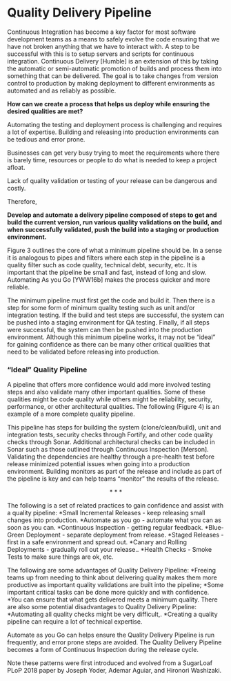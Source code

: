 # Quality Delivery Pipeline

Continuous Integration has become a key factor for most software development teams as a means to safely evolve the code ensuring that we have not broken anything that we have to interact with. A step to be successful with this is to setup servers and scripts for continuous integration. Continuous Delivery [Humble] is an extension of this by taking the automatic or semi-automatic promotion of builds and process them into something that can be delivered. The goal is to take changes from version control to production by making deployment to different environments as automated and as reliably as possible.

**How can we create a process that helps us deploy while ensuring the desired qualities are met?**

Automating the testing and deployment process is challenging and requires a lot of expertise. Building and releasing into production environments can be tedious and error prone.

Businesses can get very busy trying to meet the requirements where there is barely time, resources or people to do what is needed to keep a project afloat.

Lack of quality validation or testing of your release can be dangerous and costly.

Therefore,

**Develop and automate a delivery pipeline composed of steps to get and build the current version, run various quality validations on the build, and when successfully validated, push the build into a staging or production environment.**

Figure 3 outlines the core of what a minimum pipeline should be. In a sense it is analogous to pipes and filters where each step in the pipeline is a quality filter such as code quality, technical debt, security, etc. It is important that the pipeline be small and fast, instead of long and slow. Automating As you Go [YWW16b] makes the process quicker and more reliable.

The minimum pipeline must first get the code and build it. Then there is a step for some form of minimum quality testing such as unit and/or integration testing. If the build and test steps are successful, the system can be pushed into a staging environment for QA testing. Finally, if all steps were successful, the system can then be pushed into the production environment. Although this minimum pipeline works, it may not be “ideal” for gaining confidence as there can be many other critical qualities that need to be validated before releasing into production. 

### “Ideal” Quality Pipeline 
A pipeline that offers more confidence would add more involved testing steps and also validate many other important qualities. Some of these qualities might be code quality while others might be reliability, security, performance, or other architectural qualities. The following (Figure 4) is an example of a more complete quality pipeline.

This pipeline has steps for building the system (clone/clean/build), unit and integration tests, security checks through Fortify, and other code quality checks through Sonar. Additional architectural checks can be included in Sonar such as those outlined through Continuous Inspection [Merson]. Validating the dependencies are healthy through a pre-health test before release minimized potential issues when going into a production environment. Building monitors as part of the release and include as part of the pipeline is key and can help teams “monitor” the results of the release.

<p align="center">* * *</p>

The following is a set of related practices to gain confidence and assist with a quality pipeline:
*Small Incremental Releases - keep releasing small changes into production.
*Automate as you go - automate what you can as soon as you can.
*Continuous Inspection - getting regular feedback.
*Blue-Green Deployment - separate deployment from release.
*Staged Releases - first in a safe environment and spread out.
*Canary and Rolling Deployments - gradually roll out your release..
*Health Checks - Smoke Tests to make sure things are ok, etc.

The following are some advantages of Quality Delivery Pipeline: 
*Freeing teams up from needing to think about delivering quality makes them more productive as important quality validations are built into the pipeline; 
*Some important critical tasks can be done more quickly and with confidence.
*You can ensure that what gets delivered meets a minimum quality.
There are also some potential disadvantages to Quality Delivery Pipeline:
*Automating all quality checks might be very difficult,.
*Creating a quality pipeline can require a lot of technical expertise.

Automate as you Go can helps ensure the Quality Delivery Pipeline is run frequently, and error prone steps are avoided. The Quality Delivery Pipeline becomes a form of Continuous Inspection during the release cycle. 

Note these patterns were first introduced and evolved from a SugarLoaf PLoP 2018 paper by Joseph Yoder, Ademar Aguiar, and Hironori Washizaki.
